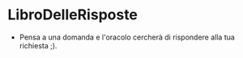 # LibroDelleRisposte
- Pensa a una domanda e l'oracolo cercherà di rispondere alla tua richiesta ;).